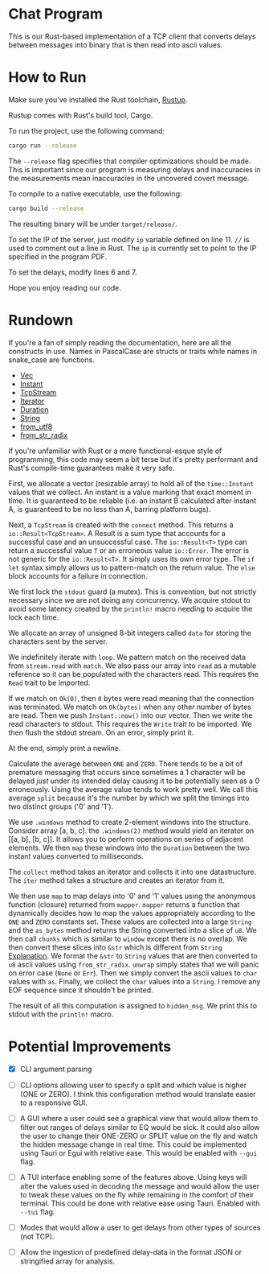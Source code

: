 # Chat Program

This is our Rust-based implementation of a TCP client that converts
delays between messages into binary that is then read into ascii 
values.

# How to Run

Make sure you've installed the Rust toolchain,
[Rustup](https://rustup.rs/).

Rustup comes with Rust's build tool, Cargo.

To run the project, use the following command:
```bash
cargo run --release
```

The `--release` flag specifies that compiler optimizations should
be made. This is important since our program is measuring delays
and inaccuracies in the measurements mean inaccuracies in the 
uncovered covert message.

To compile to a native executable, use the following:
```bash
cargo build --release
```

The resulting binary will be under `target/release/`.

To set the IP of the server, just modify `ip` variable defined on
line 11. `//` is used to comment out a line in Rust. The `ip` is
currently set to point to the IP specified in the program PDF.

To set the delays, modify lines 6 and 7.

Hope you enjoy reading our code.

# Rundown

If you're a fan of simply reading the documentation, here are all
the constructs in use. Names in PascalCase are structs or traits
while names in snake_case are functions.

- [Vec](https://doc.rust-lang.org/std/vec/struct.Vec.html)
- [Instant](https://doc.rust-lang.org/std/time/struct.Instant.html)
- [TcpStream](https://doc.rust-lang.org/std/net/struct.TcpStream.html)
- [Iterator](https://doc.rust-lang.org/std/iter/trait.Iterator.html)
- [Duration](https://doc.rust-lang.org/std/time/struct.Duration.html)
- [String](https://doc.rust-lang.org/std/string/struct.String.html)
- [from_utf8](https://doc.rust-lang.org/std/str/fn.from_utf8.html)
- [from_str_radix](https://doc.rust-lang.org/std/primitive.u8.html#method.from_str_radix)

If you're unfamiliar with Rust or a more functional-esque style
of programming, this code may seem a bit terse but it's pretty
performant and Rust's compile-time guarantees make it very safe.

First, we allocate a vector (resizable array) to hold all of the
`time::Instant` values that we collect. An instant is a value
marking that exact moment in time. It is guaranteed to be
reliable (i.e. an instant B calculated after instant A, is
guaranteed to be no less than A, barring platform bugs).

Next, a `TcpStream` is created with the `connect` method. This
returns a `io::Result<TcpStream>`. A Result is a sum type that
accounts for a successful case and an unsuccessful case. The
`io::Result<T>` type can return a successful value `T` or an 
erroneous value `io::Error`. The error is not generic for the 
`io::Result<T>`. It simply uses its own error type. The 
`if let` syntax simply allows us to pattern-match on the return
value. The `else` block accounts for a failure in connection.

We first lock the `stdout` guard (a mutex). This is convention,
but not strictly necessary since we are not doing any
concurrency. We acquire stdout to avoid some latency created by
the `println!` macro needing to acquire the lock each time.

We allocate an array of unsigned 8-bit integers called `data` 
for storing the characters sent by the server.

We indefinitely iterate with `loop`. We pattern match on the 
received data from `stream.read` with `match`. We also pass our
array into `read` as a mutable reference so it can be populated
with the characters read. This requires the `Read` trait to be
imported.

If we match on `Ok(0)`, then `0` bytes were read meaning that
the connection was terminated. We match on `Ok(bytes)` when any
other number of bytes are read. Then we push `Instant::now()` into
our vector. Then we write the read characters to stdout. This
requires the `Write` trait to be imported. We then flush the
stdout stream. On an error, simply print it.

At the end, simply print a newline.

Calculate the average between `ONE` and `ZERO`. There tends to be
a bit of premature messaging that occurs since sometimes a 1
character will be delayed *just* under its intended delay
causing it to be potentially seen as a 0 erroneously. Using the 
average value tends to work pretty well. We call this average
`split` because it's the number by which we split the timings
into two distinct groups ('0' and '1').

We use `.windows` method to create 2-element windows into the
structure. Consider array [a, b, c]. the `.windows(2)` method
would yield an iterator on [[a, b], [b, c]]. It allows you to
perform operations on series of adjacent elements. We then `map`
these windows into the `Duration` between the two instant values
converted to milliseconds.

The `collect` method takes an iterator and collects it into one
datastructure. The `iter` method takes a structure and creates
an iterator from it.

We then use `map` to map delays into '0' and '1' values using
the anonymous function (closure) returned from `mapper`. `mapper`
returns a function that dynamically decides how to map the values
appropriately according to the `ONE` and `ZERO` constants set.
These values are collected into a large `String` and the
`as_bytes` method returns the String converted into a slice of
`u8`. We then call `chunks` which is similar to `window` except
there is no overlap. We then convert these slices into `&str`
which is different from `String`
[Explanation](https://blog.logrocket.com/understanding-rust-string-str/).
We format the `&str` to `String` values that are then converted 
to `u8` ascii values using `from_str_radix`. `unwrap` simply states
that we will panic on error case (`None` or `Err`). Then we simply
convert the ascii values to `char` values with `as`. Finally, we
collect the `char` values into a `String`.
I remove any EOF sequence since it shouldn't be printed.

The result of all this computation is assigned to `hidden_msg`. We 
print this to stdout with the `println!` macro.

# Potential Improvements

- [X] CLI argument parsing
- [ ] CLI options allowing user to specify a split and which
value is higher (ONE or ZERO). I think this configuration method
would translate easier to a responsive GUI.
- [ ] A GUI where a user could see a graphical view that would
allow them to filter out ranges of delays similar to EQ would
be sick. It could also allow the user to change their ONE-ZERO or
SPLIT value on the fly and watch the hidden message change in real
time. This could be implemented using Tauri or Egui with relative
ease. This would be enabled with `--gui` flag.
- [ ] A TUI interface enabling some of the features above. Using
keys will alter the values used in decoding the message and would
allow the user to tweak these values on the fly while remaining
in the comfort of their terminal. This could be done with
relative ease using Tauri. Enabled with `--tui` flag.
- [ ] Modes that would allow a user to get delays from other
types of sources (not TCP).
- [ ] Allow the ingestion of predefined delay-data in the format 
JSON or stringified array for analysis.

